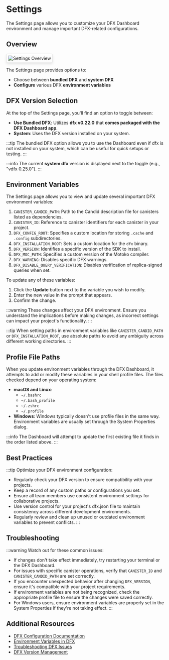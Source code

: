 # Settings

The Settings page allows you to customize your DFX Dashboard environment and manage important DFX-related configurations.

## Overview

<div class="image-border">

![Settings Overview](/features/settings/settings-overview.png)

</div>

The Settings page provides options to:
- Choose between **bundled DFX** and **system DFX**
- **Configure** various DFX **environment variables**

## DFX Version Selection

At the top of the Settings page, you'll find an option to toggle between:
- **Use Bundled DFX**: Utilizes **dfx v0.22.0** that **comes packaged with the DFX Dashboard app**.
- **System**: Uses the DFX version installed on your system.

:::tip
The bundled DFX option allows you to use the Dashboard even if dfx is not installed on your system, which can be useful for quick setups or testing.
:::

:::info
The current **system dfx** version is displayed next to the toggle (e.g., "vdfx 0.25.0").
:::

## Environment Variables

The Settings page allows you to view and update several important DFX environment variables:

1. `CANISTER_CANDID_PATH`: Path to the Candid description file for canisters listed as dependencies.
2. `CANISTER_ID`: Reference to canister identifiers for each canister in your project.
3. `DFX_CONFIG_ROOT`: Specifies a custom location for storing `.cache` and `.config` subdirectories.
4. `DFX_INSTALLATION_ROOT`: Sets a custom location for the `dfx` binary.
5. `DFX_VERSION`: Identifies a specific version of the SDK to install.
6. `DFX_MOC_PATH`: Specifies a custom version of the Motoko compiler.
7. `DFX_WARNING`: Disables specific DFX warnings.
8. `DFX_DISABLE_QUERY_VERIFICATION`: Disables verification of replica-signed queries when set.

To update any of these variables:
1. Click the **Update** button next to the variable you wish to modify.
2. Enter the new value in the prompt that appears.
3. Confirm the change.

:::warning
These changes affect your DFX environment. Ensure you understand the implications before making changes, as incorrect settings can impact your project's functionality.
:::

:::tip
When setting paths in environment variables like `CANISTER_CANDID_PATH` or `DFX_INSTALLATION_ROOT`, use absolute paths to avoid any ambiguity across different working directories.
:::

## Profile File Paths

When you update environment variables through the DFX Dashboard, it attempts to add or modify these variables in your shell profile files. The files checked depend on your operating system:

- **macOS and Linux**:
  - `~/.bashrc`
  - `~/.bash_profile`
  - `~/.zshrc`
  - `~/.profile`
- **Windows**: Windows typically doesn't use profile files in the same way. Environment variables are usually set through the System Properties dialog.

:::info
The Dashboard will attempt to update the first existing file it finds in the order listed above.
:::

## Best Practices

:::tip
Optimize your DFX environment configuration:

- Regularly check your DFX version to ensure compatibility with your projects.
- Keep a record of any custom paths or configurations you set.
- Ensure all team members use consistent environment settings for collaborative projects.
- Use version control for your project's dfx.json file to maintain consistency across different development environments.
- Regularly review and clean up unused or outdated environment variables to prevent conflicts.
:::

## Troubleshooting

:::warning
Watch out for these common issues:

- If changes don't take effect immediately, try restarting your terminal or the DFX Dashboard.
- For issues with specific canister operations, verify that `CANISTER_ID` and `CANISTER_CANDID_PATH` are set correctly.
- If you encounter unexpected behavior after changing `DFX_VERSION`, ensure it's compatible with your project requirements.
- If environment variables are not being recognized, check the appropriate profile file to ensure the changes were saved correctly.
- For Windows users, ensure environment variables are properly set in the System Properties if they're not taking effect.
:::

## Additional Resources

- [DFX Configuration Documentation](https://internetcomputer.org/docs/current/references/dfx-json-reference/)
- [Environment Variables in DFX](https://internetcomputer.org/docs/current/references/environment-variables)
- [Troubleshooting DFX Issues](https://internetcomputer.org/docs/current/developer-docs/setup/troubleshoot)
- [DFX Version Management](https://internetcomputer.org/docs/current/developer-docs/setup/manage-dfx-versions)

<style>
.image-border img {
    border: 1px solid #ddd;
    border-radius: 4px;
    padding: 5px;
    box-shadow: 0 4px 8px rgba(0,0,0,0.1);
}

.vp-doc h2 {
    border-top: 1px solid #eaecef;
    padding-top: 24px;
    margin-top: 24px;
}
</style>